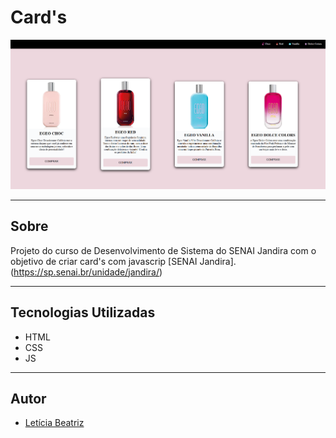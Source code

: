 # Card's 

![](./img/Captura%20de%20tela%20.png)

---

## Sobre 
Projeto do curso de Desenvolvimento de Sistema do SENAI Jandira com o objetivo de criar card's com javascrip [SENAI Jandira]. 
(https://sp.senai.br/unidade/jandira/)


---

## Tecnologias Utilizadas
- HTML
- CSS
- JS

---

## Autor
- [Letícia Beatriz](https://www.linkedin.com/in/let%C3%ADcia-beatriz-martins-8933ba308/)